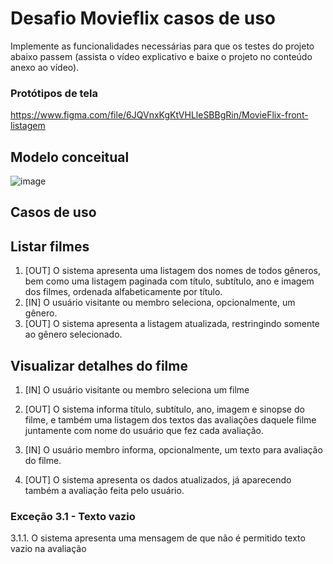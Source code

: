 # Desafio Movieflix casos de uso
Implemente as funcionalidades necessárias para que os testes do projeto abaixo passem (assista o vídeo explicativo e baixe o projeto no conteúdo anexo ao vídeo).


### Protótipos de tela
https://www.figma.com/file/6JQVnxKgKtVHLleSBBgRin/MovieFlix-front-listagem

## Modelo conceitual
![image](https://github.com/JonasRF/DesafioMovieFlix/assets/77034798/6a4c0c82-026d-4ded-821b-b1f15c283e84)

## Casos de uso
## Listar filmes
1. [OUT] O sistema apresenta uma listagem dos nomes de todos gêneros, bem como uma listagem paginada com título,
   subtítulo, ano e imagem dos filmes, ordenada alfabeticamente por título.
2. [IN] O usuário visitante ou membro seleciona, opcionalmente, um gênero.
3. [OUT] O sistema apresenta a listagem atualizada, restringindo somente ao gênero selecionado.

## Visualizar detalhes do filme
1. [IN] O usuário visitante ou membro seleciona um filme

2. [OUT] O sistema informa título, subtítulo, ano, imagem e sinopse do filme, e também uma listagem dos textos das avaliações daquele filme juntamente com nome do usuário que fez cada avaliação.
3. [IN] O usuário membro informa, opcionalmente, um texto para avaliação do filme.
4. [OUT] O sistema apresenta os dados atualizados, já aparecendo também a avaliação feita pelo usuário.

### Exceção 3.1 - Texto vazio
   3.1.1. O sistema apresenta uma mensagem de que não é permitido texto vazio na avaliação 




